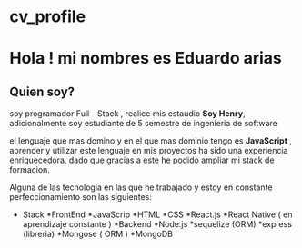 # cv_profile

# Hola ! mi nombres es Eduardo arias

## Quien soy? 

soy programador Full - Stack , realice mis estaudio **Soy Henry**, adicionalmente soy estudiante de 5 semestre de ingenieria de software 

el lenguaje que mas domino y en el que mas dominio tengo es **JavaScript** , aprender y utilizar este lenguaje en mis proyectos ha sido una experiencia enriquecedora, dado que gracias a este he podido ampliar mi stack de formacion.

Alguna de las tecnologia en las que he trabajado y estoy en constante perfeccionamiento son las siguientes:
* Stack 
  *FrontEnd
  *JavaScrip
  *HTML
  *CSS
  *React.js
  *React Native ( en aprendizaje constante ) 
 *Backend
  *Node.js 
  *sequelize (ORM) 
  *express (libreria)
  *Mongose ( ORM ) 
  *MongoDB
    
  
 

